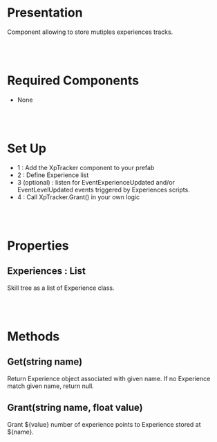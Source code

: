 # Presentation  
  Component allowing to store mutiples experiences tracks.  
  
<br>
<br>
  
# Required Components  
 - None
  
<br>
<br>
  
# Set Up  
 - 1 : Add the XpTracker component to your prefab  
 - 2 : Define Experience list  
 - 3 (optional) : listen for EventExperienceUpdated and/or EventLevelUpdated events triggered by Experiences scripts.
 - 4 : Call XpTracker.Grant() in your own logic  
  
<br>
<br>
  
# Properties  
  
  ## Experiences : List<Experience>
  Skill tree as a list of Experience class.
  
<br>
<br>
  
# Methods
  ## Get(string name)
  Return Experience object associated with given name. If no Experience match given name, return null.

  ## Grant(string name, float value)
  Grant ${value} number of experience points to Experience stored at ${name}.
  
<br>
<br>


